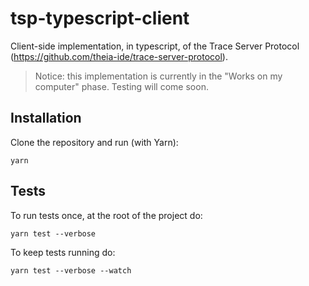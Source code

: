 # tsp-typescript-client
Client-side implementation, in typescript, of the Trace Server Protocol (https://github.com/theia-ide/trace-server-protocol).

> Notice: this implementation is currently in the "Works on my computer" phase. Testing will come soon.

## Installation

Clone the repository and run (with Yarn):

```shell
yarn
```

## Tests

To run tests once, at the root of the project do:

```shell
yarn test --verbose
```

To keep tests running do:

```shell
yarn test --verbose --watch
```
